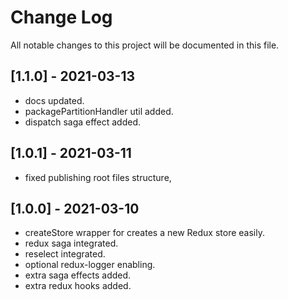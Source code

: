 # Change Log

All notable changes to this project will be documented in this file.

## [1.1.0] - 2021-03-13
-   docs updated.
-   packagePartitionHandler util added.
-   dispatch saga effect added.

## [1.0.1] - 2021-03-11
-   fixed publishing root files structure,

## [1.0.0] - 2021-03-10
-   createStore wrapper for creates a new Redux store easily.
-   redux saga integrated.
-   reselect integrated.
-   optional redux-logger enabling.
-   extra saga effects added.
-   extra redux hooks added.
